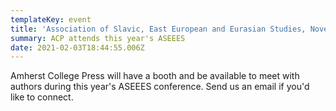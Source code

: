 ```yaml
---
templateKey: event
title: 'Association of Slavic, East European and Eurasian Studies, November 18-21'
summary: ACP attends this year's ASEEES
date: 2021-02-03T18:44:55.006Z
---
```

Amherst College Press will have a booth and be available to meet with authors during this year's ASEEES conference. Send us an email if you'd like to connect.
